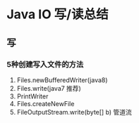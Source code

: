 #  Java IO 写/读总结

## 写

### 5种创建写入文件的方法

1. Files.newBufferedWriter(java8)
2. Files.write(java7 推荐)
3. PrintWriter
4. Files.createNewFile
5. FileOutputStream.write(byte[] b) 管道流

```java

```

